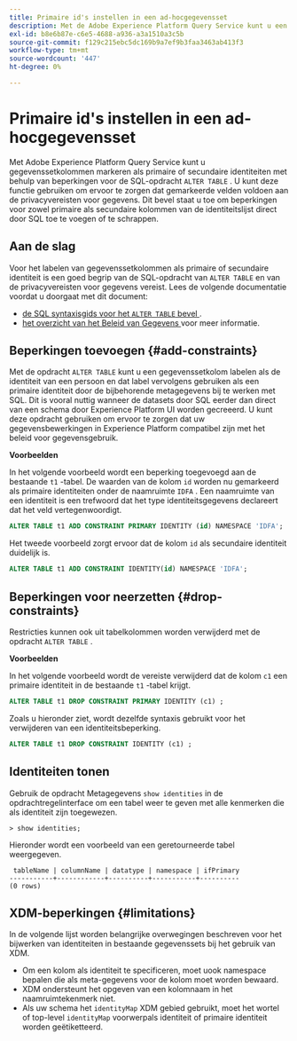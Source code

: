 ```yaml
---
title: Primaire id's instellen in een ad-hocgegevensset
description: Met de Adobe Experience Platform Query Service kunt u een identiteit of een primaire identiteit voor de gegevenssetvelden van een ad-hocschema rechtstreeks instellen via de SQL-opdracht ALTER TABLE. Het document verklaart hoe te om het ALTER bevel van de LIJST te gebruiken om een primaire identiteit of een secundaire identiteit te plaatsen.
exl-id: b8e6b87e-c6e5-4688-a936-a3a1510a3c5b
source-git-commit: f129c215ebc5dc169b9a7ef9b3faa3463ab413f3
workflow-type: tm+mt
source-wordcount: '447'
ht-degree: 0%

---
```


# Primaire id&#39;s instellen in een ad-hocgegevensset

Met Adobe Experience Platform Query Service kunt u gegevenssetkolommen markeren als primaire of secundaire identiteiten met behulp van beperkingen voor de SQL-opdracht `ALTER TABLE` . U kunt deze functie gebruiken om ervoor te zorgen dat gemarkeerde velden voldoen aan de privacyvereisten voor gegevens. Dit bevel staat u toe om beperkingen voor zowel primaire als secundaire kolommen van de identiteitslijst direct door SQL toe te voegen of te schrappen.

## Aan de slag

Voor het labelen van gegevenssetkolommen als primaire of secundaire identiteit is een goed begrip van de SQL-opdracht van `ALTER TABLE` en van de privacyvereisten voor gegevens vereist. Lees de volgende documentatie voordat u doorgaat met dit document:

* [ de SQL syntaxisgids voor het `ALTER TABLE` bevel ](../sql/syntax.md).
* [ het overzicht van het Beleid van Gegevens ](../../data-governance/home.md) voor meer informatie.

## Beperkingen toevoegen {#add-constraints}

Met de opdracht `ALTER TABLE` kunt u een gegevenssetkolom labelen als de identiteit van een persoon en dat label vervolgens gebruiken als een primaire identiteit door de bijbehorende metagegevens bij te werken met SQL. Dit is vooral nuttig wanneer de datasets door SQL eerder dan direct van een schema door Experience Platform UI worden gecreeerd. U kunt deze opdracht gebruiken om ervoor te zorgen dat uw gegevensbewerkingen in Experience Platform compatibel zijn met het beleid voor gegevensgebruik.

**Voorbeelden**

In het volgende voorbeeld wordt een beperking toegevoegd aan de bestaande `t1` -tabel. De waarden van de kolom `id` worden nu gemarkeerd als primaire identiteiten onder de naamruimte `IDFA` . Een naamruimte van een identiteit is een trefwoord dat het type identiteitsgegevens declareert dat het veld vertegenwoordigt.

```sql
ALTER TABLE t1 ADD CONSTRAINT PRIMARY IDENTITY (id) NAMESPACE 'IDFA';
```

Het tweede voorbeeld zorgt ervoor dat de kolom `id` als secundaire identiteit duidelijk is.

```sql
ALTER TABLE t1 ADD CONSTRAINT IDENTITY(id) NAMESPACE 'IDFA';
```

## Beperkingen voor neerzetten {#drop-constraints}

Restricties kunnen ook uit tabelkolommen worden verwijderd met de opdracht `ALTER TABLE` .

**Voorbeelden**

In het volgende voorbeeld wordt de vereiste verwijderd dat de kolom `c1` een primaire identiteit in de bestaande `t1` -tabel krijgt.

```sql
ALTER TABLE t1 DROP CONSTRAINT PRIMARY IDENTITY (c1) ;
```

Zoals u hieronder ziet, wordt dezelfde syntaxis gebruikt voor het verwijderen van een identiteitsbeperking.

```sql
ALTER TABLE t1 DROP CONSTRAINT IDENTITY (c1) ;
```

## Identiteiten tonen

Gebruik de opdracht Metagegevens `show identities` in de opdrachtregelinterface om een tabel weer te geven met alle kenmerken die als identiteit zijn toegewezen.

```shell
> show identities;
```

Hieronder wordt een voorbeeld van een geretourneerde tabel weergegeven.

```console
 tableName | columnName | datatype | namespace | ifPrimary
-----------+------------+----------+-----------+----------
(0 rows)
```

## XDM-beperkingen {#limitations}

In de volgende lijst worden belangrijke overwegingen beschreven voor het bijwerken van identiteiten in bestaande gegevenssets bij het gebruik van XDM.

* Om een kolom als identiteit te specificeren, moet u **&#x200B;**&#x200B;ook namespace bepalen die als meta-gegevens voor de kolom moet worden bewaard.
* XDM ondersteunt het opgeven van een kolomnaam in het naamruimtekenmerk niet.
* Als uw schema het `identityMap` XDM gebied gebruikt, moet het wortel of top-level `identityMap` voorwerp **&#x200B;**&#x200B;als identiteit of primaire identiteit worden geëtiketteerd.
